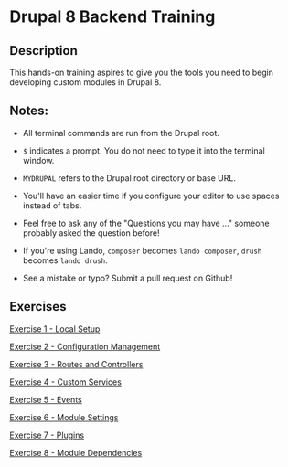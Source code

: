 # Drupal 8 Backend Training

## Description

This hands-on training aspires to give you the tools you need to begin developing custom modules in Drupal 8.

## Notes:

* All terminal commands are run from the Drupal root. 

* `$` indicates a prompt. You do not need to type it into the terminal window.

* `MYDRUPAL` refers to the Drupal root directory or base URL.

* You'll have an easier time if you configure your editor to use spaces instead of tabs. 

* Feel free to ask any of the "Questions you may have ..." someone probably asked the question before!

* If you're using Lando, `composer` becomes `lando composer`, `drush` becomes `lando drush`.  

* See a mistake or typo? Submit a pull request on Github! 

## Exercises
 
[Exercise 1 - Local Setup](exercise_01-sync-local.md)

[Exercise 2 - Configuration Management](exercise_02-cmi.md)

[Exercise 3 - Routes and Controllers](exercise_03-routes-and-controllers.md)

[Exercise 4 - Custom Services](exercise_04-custom-services.md)

[Exercise 5 - Events](exercise_05-events.md)

[Exercise 6 - Module Settings](exercise_06-module-settings.md)

[Exercise 7 - Plugins](exercise_07-plugins.md)

[Exercise 8 - Module Dependencies](exercise_08-module-dependencies.md)
